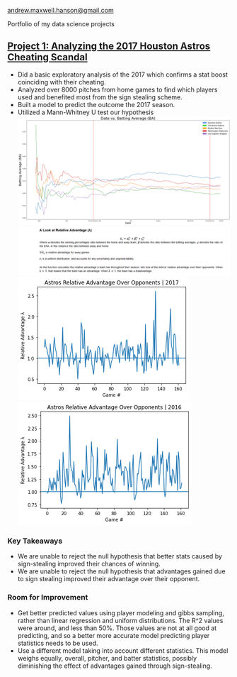 andrew.maxwell.hanson@gmail.com

Portfolio of my data science projects
## [Project 1: Analyzing the 2017 Houston Astros Cheating Scandal](https://github.com/handyanson/Astros-Cheating-Project/tree/master/astros-project)
* Did a basic exploratory analysis of the 2017 which confirms a stat boost coinciding with their cheating.
* Analyzed over 8000 pitches from home games to find which players used and benefited most from the sign stealing scheme.
* Built a model to predict the outcome the 2017 season.  
* Utilized a Mann-Whitney U test our hypothesis
![](https://github.com/handyanson/Andrew-Maxwell-Hanson/blob/master/Images/astors%20BA%202017.png)
![](https://github.com/handyanson/Andrew-Maxwell-Hanson/blob/master/Images/Screenshot_2020-09-05%20Final%20-%20Jupyter%20Notebook.png)
![](https://github.com/handyanson/Andrew-Maxwell-Hanson/blob/master/Images/2017%20advantage.png)
![](https://github.com/handyanson/Andrew-Maxwell-Hanson/blob/master/Images/2016%20advantage.png)
### Key Takeaways
* We are unable to reject the null hypothesis that better stats caused by sign-stealing improved their chances of winning.
* We are unable to reject the null hypothesis that advantages gained due to sign stealing improved their advantage over their opponent.
### Room for Improvement
* Get better predicted values using player modeling and gibbs sampling, rather than linear regression and uniform distributions. The R^2 values were around, and less than 50%. Those values are not at all good at predicting, and so a better more accurate model predicting player statistics needs to be used.
* Use a different model taking into account different statistics. This model weighs equally, overall, pitcher, and batter statistics, possibly diminishing the effect of advantages gained through sign-stealing.



